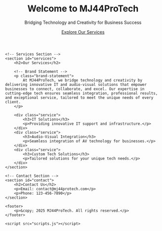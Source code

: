 <!DOCTYPE html>
<html lang="en">
<head>
    <meta charset="UTF-8">
    <meta name="viewport" content="width=device-width, initial-scale=1.0">
    <title>MJ44ProTech</title>
    <link rel="stylesheet" href="style.css">
</head>
<body>
    <!-- Hero Section -->
    <header>
        <div class="hero">
            <h1>Welcome to MJ44ProTech</h1>
            <p>Bridging Technology and Creativity for Business Success</p>
            <a href="#services" class="cta-button">Explore Our Services</a>
        </div>
    </header>

    <!-- Services Section -->
    <section id="services">
        <h2>Our Services</h2>

        <!-- Brand Statement -->
        <p class="brand-statement">
            At MJ44ProTech, we bridge technology and creativity by delivering innovative IT and audio-visual solutions that empower businesses to connect, collaborate, and excel. Our expertise in cutting-edge tech ensures seamless integration, professional results, and exceptional service, tailored to meet the unique needs of every client.
        </p>

        <div class="service">
            <h3>IT Solutions</h3>
            <p>Providing innovative IT support and infrastructure.</p>
        </div>
        <div class="service">
            <h3>Audio-Visual Integration</h3>
            <p>Seamless integration of AV technology for businesses.</p>
        </div>
        <div class="service">
            <h3>Custom Tech Solutions</h3>
            <p>Tailored solutions for your unique tech needs.</p>
        </div>
    </section>

    <!-- Contact Section -->
    <section id="contact">
        <h2>Contact Us</h2>
        <p>Email: contact@mj44protech.com</p>
        <p>Phone: 123-456-7890</p>
    </section>

    <footer>
        <p>&copy; 2025 MJ44ProTech. All rights reserved.</p>
    </footer>

    <script src="scripts.js"></script>
</body>
</html>
